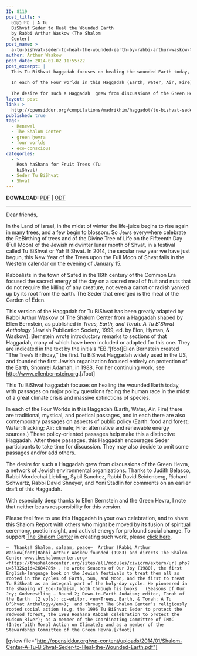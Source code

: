 ```yaml
---
ID: 8119
post_title: >
  ט״וּ בִּשְׁבָט | A Tu
  BiShvat Seder to Heal the Wounded Earth
  by Rabbi Arthur Waskow (The Shalom
  Center)
post_name: >
  a-tu-bishvat-seder-to-heal-the-wounded-earth-by-rabbi-arthur-waskow-the-shalom-center
author: Arthur Waskow
post_date: 2014-01-02 11:55:22
post_excerpt: |
  This Tu BiShvat haggadah focuses on healing the wounded Earth today, with passages on major policy questions facing the human race in the midst of a great climate crisis and massive extinctions of species.
  
  In each of the Four Worlds in this Haggadah (Earth, Water, Air, Fire) there are traditional, mystical, and poetical passages, and in each there are also contemporary passages on aspects of public policy (Earth: food and forest; Water: fracking; Air: climate; Fire: alternative and renewable energy sources.) These policy-oriented passages help make this a distinctive Haggadah. After these passages, this Haggadah encourages Seder participants to take time for discussion. They may also decide to omit some passages and/or add others.
  
  The desire for such a Haggadah  grew from discussions of the Green Hevra, a network of Jewish environmental organizations. Thanks to Judith Belasco, Rabbi Mordechai Liebling, Sybil Sanchez, Rabbi David Seidenberg, Richard Schwartz, Rabbi David Shneyer, and Yoni Stadlin for comments on an earlier draft of this Haggadah.
layout: post
link: >
  http://opensiddur.org/compilations/madrikhim/haggadot/tu-bishvat-seder/a-tu-bishvat-seder-to-heal-the-wounded-earth-by-rabbi-arthur-waskow-the-shalom-center/
published: true
tags:
  - Renewal
  - The Shalom Center
  - green ḥevra
  - four worlds
  - eco-conscious
categories:
  - >
    Rosh haShana for Fruit Trees (Tu
    biShvat)
  - Seder Tu BiShvat
  - Shvat
---
```

<div class="english">
<strong>DOWNLOAD:</strong> <a href="http://opensiddur.org/wp-content/uploads/2014/01/Shalom-Center-A-Tu-BiShvat-Seder-to-Heal-the-Wounded-Earth.pdf">PDF</a> | <a href="http://opensiddur.org/wp-content/uploads/2014/01/Shalom-Center-A-Tu-BiShvat-Seder-to-Heal-the-Wounded-Earth.odt">ODT</a>
<hr />

Dear friends, 

In the Land of Israel, in the midst of winter the life-juice begins to rise again in many trees, and a few begin to blossom. So Jews everywhere celebrate  the ReBirthing of trees and of the Divine Tree of Life on the Fifteenth Day (Full Moon)  of the Jewish midwinter lunar month of Shvat, in a festival called Tu BiShvat or Yah BiShvat. In 2014, the secular new year we have just begun, this New Year of the Trees upon the Full Moon of Shvat falls in the Western calendar on the evening of January 15.

Kabbalists in the town of Safed in the 16th century of the Common Era focused the sacred energy of the day on a sacred meal of fruit and nuts that do not require the killing of any creature, not even a carrot or radish yanked up by its root from the earth. The Seder that emerged is the meal of the Garden of Eden.

This version of the Haggadah for Tu BiShvat has been greatly adapted by Rabbi Arthur Waskow of The Shalom Center from a Haggadah shaped by Ellen Bernstein, as published in <em>Trees, Earth, and Torah: A Tu B'Shvat Anthology</em> (Jewish Publication Society, 1999, ed. by Elon, Hyman, & Waskow).  Bernstein wrote introductory remarks to sections of that Haggadah, many of which have been included or adapted for this one. They are indicated in the text by the initials “EB.”[foot]Ellen Bernstein created “The Tree’s Birthday,” the first Tu BiShvat Haggadah widely used in the US, and founded the first Jewish organization focused entirely on protection of the Earth, Shomrei Adamah, in 1988. For her continuing work, see <a href="http://www.ellenbernstein.org">http://www.ellenbernstein.org</a>.[/foot]

This Tu BiShvat haggadah focuses on healing the wounded Earth today, with passages on major policy questions facing the human race in the midst of a great climate crisis and massive extinctions of species.

In each of the Four Worlds in this Haggadah (Earth, Water, Air, Fire) there are traditional, mystical, and poetical passages, and in each there are also contemporary passages on aspects of public policy (Earth: food and forest; Water: fracking; Air: climate; Fire: alternative and renewable energy sources.) These policy-oriented passages help make this a distinctive Haggadah. After these passages, this Haggadah encourages Seder participants to take time for discussion. They may also decide to omit some passages and/or add others.

The desire for such a Haggadah  grew from discussions of the Green Hevra, a network of Jewish environmental organizations. Thanks to Judith Belasco, Rabbi Mordechai Liebling, Sybil Sanchez, Rabbi David Seidenberg, Richard Schwartz, Rabbi David Shneyer, and Yoni Stadlin for comments on an earlier draft of this Haggadah.

With especially deep thanks to Ellen Bernstein and the Green Hevra, I note that neither bears responsibility for this version.  

Please feel free to use this Haggadah in your own celebration, and to share this Shalom Report with others who might be moved by its fusion of spiritual ceremony, poetic insight, and activist energy for profound social change. To support <a href="https://theshalomcenter.org">The Shalom Center</a> in creating such work, please <a href="https://theshalomcenter.org/civicrm/contribute/transact?reset=1&id=1">click here</a>.

    –  Thanks! Shalom, salaam, peace–  Arthur (Rabbi Arthur Waskow[foot]Rabbi Arthur Waskow founded (1983) and directs The Shalom Center www.theshalomcenter.org> <https://theshalomcenter.org/sites/all/modules/civicrm/extern/url.php?u=5732&qid=2684789> . He wrote Seasons of Our Joy (1980), the first English-language book on the Jewish festivals to treat them all as rooted in the cycles of Earth, Sun, and Moon, and the first to treat Tu BiShvat as an integral part of the holy-day cycle. He pioneered in the shaping of Eco-Judaism, both through his books   (Seasons of Our Joy; Godwrestling – Round 2; Down-to-Earth Judaism; editor, Torah of the Earth  (2 vols); co-editor, <em>Trees, Earth, & Torah: A Tu B’Shvat Anthology</em>);  and through The Shalom Center’s religiously rooted social action (e.g. the 1996 Tu BiShvat Seder to protect the redwood forest, the 1998 Hoshana Rabbah celebration to protect the Hudson River); as a member of the Coordinating Committee of IMAC (Interfaith Moral Action on Climate); and as a member of the Stewardship Committee of the Green Hevra.[/foot])  
</div>

[gview file="http://opensiddur.org/wp-content/uploads/2014/01/Shalom-Center-A-Tu-BiShvat-Seder-to-Heal-the-Wounded-Earth.pdf"]